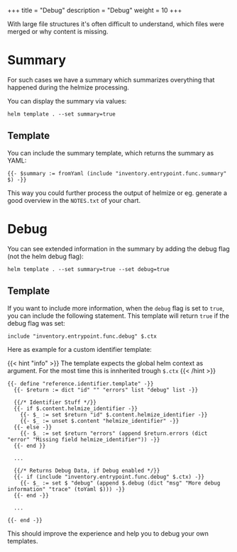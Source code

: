 +++
title = "Debug"
description = "Debug"
weight = 10
+++

With large file structures it's often difficult to understand, which files were merged or why content is missing.


# Summary

For such cases we have a summary which summarizes overything that happened during the helmize processing.

You can display the summary via values:

```Shell
helm template . --set summary=true
```

## Template

You can include the summary template, which returns the summary as YAML:

```
{{- $summary := fromYaml (include "inventory.entrypoint.func.summary" $) -}}
```

This way you could further process the output of helmize or eg. generate a good overview in the `NOTES.txt` of your chart.

# Debug

You can see extended information in the summary by adding the debug flag (not the helm debug flag):

```Shell
helm template . --set summary=true --set debug=true
```

## Template 

If you want to include more information, when the `debug` flag is set to `true`, you can include the following statement. This template will return `true` if the debug flag was set:

```Shell
include "inventory.entrypoint.func.debug" $.ctx
```

Here as example for a custom identifier template:

{{< hint "info" >}}
The template expects the global helm context as argument. For the most time this is innherited trough `$.ctx`
{{< /hint >}}

```Shell
{{- define "reference.identifier.template" -}}
  {{- $return := dict "id" "" "errors" list "debug" list -}}

  {{/* Identifier Stuff */}}
  {{- if $.content.helmize_identifier -}}
    {{- $_ := set $return "id" $.content.helmize_identifier -}}
    {{- $_ := unset $.content "helmize_identifier" -}}
  {{- else -}}
    {{- $_ := set $return "errors" (append $return.errors (dict "error" "Missing field helmize_identifier")) -}}
  {{- end }}

  ...

  {{/* Returns Debug Data, if Debug enabled */}}
  {{- if (include "inventory.entrypoint.func.debug" $.ctx) -}}
    {{- $_ := set $ "debug" (append $.debug (dict "msg" "More debug information" "trace" (toYaml $))) -}}
  {{- end -}}

  ...

{{- end -}}
```

This should improve the experience and help you to debug your own templates.
